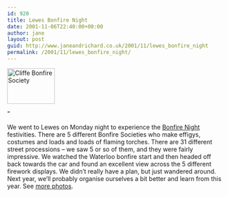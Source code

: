 ```yaml
---
id: 920
title: Lewes Bonfire Night
date: 2001-11-06T22:40:00+00:00
author: jane
layout: post
guid: http://www.janeandrichard.co.uk/2001/11/lewes_bonfire_night
permalink: /2001/11/lewes_bonfire_night/
---
```

<img src="http://v1.janeandrichard.co.uk/photos/bonfire_2001/img/thumbimg_0837_640.jpg" alt="Cliffe Bonfire Society" height="82" width="110" border="0" />

&#8221;

We went to Lewes on Monday night to experience the [Bonfire Night](http://www.thisisbrightonandhove.co.uk/brighton__hove/leisure/lewes_fireworks/) festivities. There are 5 different Bonfire Societies who make effigys, costumes and loads and loads of flaming torches. There are 31 different street processions &#8211; we saw 5 or so of them, and they were fairly impressive. We watched the Waterloo bonfire start and then headed off back towards the car and found an excellent view across the 5 different firework displays. We didn&#8217;t really have a plan, but just wandered around. Next year, we&#8217;ll probably organise ourselves a bit better and learn from this year. See [more photos](http://v1.janeandrichard.co.uk/photos/bonfire_2001/).